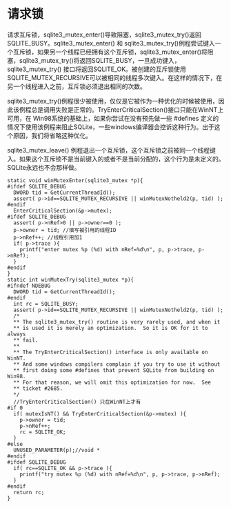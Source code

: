# 请求锁

请求互斥锁，sqlite3_mutex_enter()导致阻塞，sqlite3_mutex_try()返回SQLITE_BUSY。sqlite3_mutex_enter() 和 sqlite3_mutex_try()例程尝试键入一个互斥锁，如果另一个线程已经拥有这个互斥锁，sqlite3_mutex_enter()将阻塞，sqlite3_mutex_try()将返回SQLITE_BUSY，一旦成功键入， sqlite3_mutex_try() 接口将返回SQLITE_OK。被创建的互斥锁使用SQLITE_MUTEX_RECURSIVE可以被相同的线程多次键入。在这样的情况下，在另一个线程进入之前，互斥锁必须退出相同的次数。

sqlite3_mutex_try()例程很少被使用，仅仅是它被作为一种优化的时候被使用，因此该例程总是调用失败是正常的。TryEnterCriticalSection()接口只能在WinNT上可用，在 Win98系统的基础上，如果你尝试在没有预先做一些 #defines 定义的情况下使用该例程来阻止SQLite，一些windows编译器会控诉这种行为。出于这个原因，我们将省略这种优化。

sqlite3_mutex_leave() 例程退出一个互斥锁，这个互斥锁之前被同一个线程键入。如果这个互斥锁不是当前键入的或者不是当前分配的，这个行为是未定义的。SQLite永远也不会那样做。

	static void winMutexEnter(sqlite3_mutex *p){
	#ifdef SQLITE_DEBUG
	  DWORD tid = GetCurrentThreadId();
	  assert( p->id==SQLITE_MUTEX_RECURSIVE || winMutexNotheld2(p, tid) );
	#endif
	  EnterCriticalSection(&p->mutex);
	#ifdef SQLITE_DEBUG
	  assert( p->nRef>0 || p->owner==0 );
	  p->owner = tid; //填写被引用的线程ID
	  p->nRef++; //线程引用加1
	  if( p->trace ){
	    printf("enter mutex %p (%d) with nRef=%d\n", p, p->trace, p->nRef);
	  }
	#endif
	}
	static int winMutexTry(sqlite3_mutex *p){
	#ifndef NDEBUG
	  DWORD tid = GetCurrentThreadId();
	#endif
	  int rc = SQLITE_BUSY;
	  assert( p->id==SQLITE_MUTEX_RECURSIVE || winMutexNotheld2(p, tid) );
	  /*
	  ** The sqlite3_mutex_try() routine is very rarely used, and when it
	  ** is used it is merely an optimization.  So it is OK for it to always
	  ** fail.
	  **
	  ** The TryEnterCriticalSection() interface is only available on WinNT.
	  ** And some windows compilers complain if you try to use it without
	  ** first doing some #defines that prevent SQLite from building on Win98.
	  ** For that reason, we will omit this optimization for now.  See
	  ** ticket #2685.
	  */
	  //TryEnterCriticalSection() 只在WinNT上才有
	#if 0
	  if( mutexIsNT() && TryEnterCriticalSection(&p->mutex) ){
	    p->owner = tid;
	    p->nRef++;
	    rc = SQLITE_OK;
	  }
	#else
	  UNUSED_PARAMETER(p);//void *
	#endif
	#ifdef SQLITE_DEBUG
	  if( rc==SQLITE_OK && p->trace ){
	    printf("try mutex %p (%d) with nRef=%d\n", p, p->trace, p->nRef);
	  }
	#endif
	  return rc;
	}

